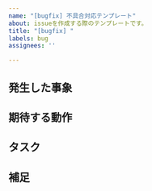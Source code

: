 ```yaml
---
name: "[bugfix] 不具合対応テンプレート"
about: issueを作成する際のテンプレートです。
title: "[bugfix] "
labels: bug
assignees: ''

---
```


## 発生した事象

## 期待する動作

## タスク

## 補足
